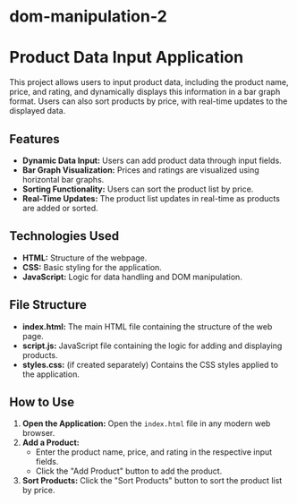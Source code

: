 # dom-manipulation-2
# Product Data Input Application

This project allows users to input product data, including the product name, price, and rating, and dynamically displays this information in a bar graph format. Users can also sort products by price, with real-time updates to the displayed data.

## Features

- **Dynamic Data Input:** Users can add product data through input fields.
- **Bar Graph Visualization:** Prices and ratings are visualized using horizontal bar graphs.
- **Sorting Functionality:** Users can sort the product list by price.
- **Real-Time Updates:** The product list updates in real-time as products are added or sorted.

## Technologies Used

- **HTML:** Structure of the webpage.
- **CSS:** Basic styling for the application.
- **JavaScript:** Logic for data handling and DOM manipulation.

## File Structure

- **index.html:** The main HTML file containing the structure of the web page.
- **script.js:** JavaScript file containing the logic for adding and displaying products.
- **styles.css:** (if created separately) Contains the CSS styles applied to the application.

## How to Use

1. **Open the Application:** Open the `index.html` file in any modern web browser.
2. **Add a Product:**
   - Enter the product name, price, and rating in the respective input fields.
   - Click the "Add Product" button to add the product.
3. **Sort Products:** Click the "Sort Products" button to sort the product list by price.


